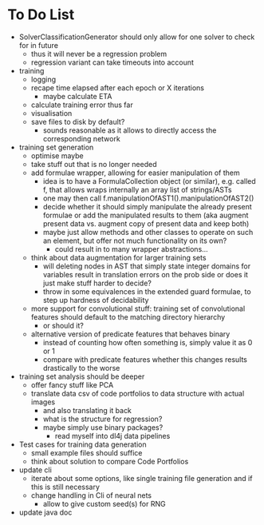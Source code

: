 # To Do List

- SolverClassificationGenerator should only allow for one solver to check for in future
    - thus it will never be a regression problem
    - regression variant can take timeouts into account
- training
    - logging
    - recape time elapsed after each epoch or X iterations
        - maybe calculate ETA
    - calculate training error thus far
    - visualisation
    - save files to disk by default? 
        - sounds reasonable as it allows to directly access the corresponding network
- training set generation
    - optimise maybe
    - take stuff out that is no longer needed
    - add formulae wrapper, allowing for easier manipulation of them
        - idea is to have a FormulaCollection object (or similar), e.g. called f, that allows wraps internally an array list of strings/ASTs
        - one may then call f.manipulationOfAST1().manipulationOfAST2()
        - decide whether it should simply manipulate the already present formulae or add the manipulated results to them (aka augment present data vs. augment copy of present data and keep both)
        - maybe just allow methods and other classes to operate on such an element, but offer not much functionality on its own?
            - could result in to many wrapper abstractions...
    - think about data augmentation for larger training sets
        - will deleting nodes in AST that simply state integer domains for variables result in translation errors on the prob side or does it just make stuff harder to decide?
        - throw in some equivalences in the extended guard formulae, to step up hardness of decidability
    - more support for convolutional stuff: training set of convolutional features should default to the matching directory hierarchy
        - or should it?
    - alternative version of predicate features that behaves binary
        - instead of counting how often something is, simply value it as 0 or 1
        - compare with predicate features whether this changes results drastically to the worse
- training set analysis should be deeper
    - offer fancy stuff like PCA
    - translate data csv of code portfolios to data structure with actual images
        - and also translating it back
        - what is the structure for regression?
        - maybe simply use binary packages?
            - read myself into dl4j data pipelines
- Test cases for training data generation
    - small example files should suffice
    - think about solution to compare Code Portfolios
- update cli
    - iterate about some options, like single training file generation and if this is still necessary
    - change handling in Cli of neural nets
        - allow to give custom seed(s) for RNG
- update java doc
